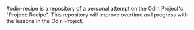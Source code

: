 #odin-recipe
is a repository of a personal attempt on the Odin Project's "Project: Recipe". This repository will improve overtime as I progress with the lessons in the Odin Project.